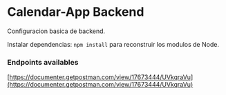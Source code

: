 # Calendar-App Backend

Configuracion basica de backend.

Instalar dependencias: ```npm install``` para reconstruir los modulos de Node.

### Endpoints availables

[https://documenter.getpostman.com/view/17673444/UVkqraVu](https://documenter.getpostman.com/view/17673444/UVkqraVu)